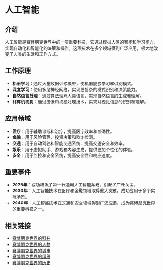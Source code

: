 # 人工智能

## 介绍
人工智能是赛博朋克世界中的一项重要科技，它通过模拟人类的智能和学习能力，实现自动化和智能化的决策和操作。这项技术在多个领域得到广泛应用，极大地改变了人类的生活和工作方式。

## 工作原理
- **机器学习**：通过大量数据训练模型，使机器能够学习和识别模式。
- **深度学习**：使用多层神经网络，实现更复杂的模式识别和决策能力。
- **自然语言处理**：通过算法理解人类语言，实现自然语言的生成和理解。
- **计算机视觉**：通过图像和视频处理技术，实现对视觉信息的识别和理解。

## 应用领域
- **医疗**：用于辅助诊断和治疗，提高医疗效率和准确性。
- **金融**：用于风险管理、投资决策和欺诈检测。
- **交通**：用于自动驾驶和智能交通系统，提高交通安全和效率。
- **娱乐**：用于虚拟助手、游戏和内容生成，提供更加个性化的体验。
- **安全**：用于监控和安全系统，提高安全性和响应速度。

## 重要事件
- **2025年**：成功研发了第一代通用人工智能系统，引起了广泛关注。
- **2030年**：人工智能技术在医疗和金融领域取得重大突破，成功应用于多个实际场景。
- **2040年**：人工智能技术在交通和安全领域得到广泛应用，成为赛博朋克世界的重要科技之一。

## 相关链接
- [赛博朋克世界的科技](README.md)
- [赛博朋克世界的人物](../人物/README.md)
- [赛博朋克世界的城市](../城市/README.md)
- [赛博朋克世界的组织](../组织/README.md)
- [赛博朋克世界的历史](../历史/README.md)
